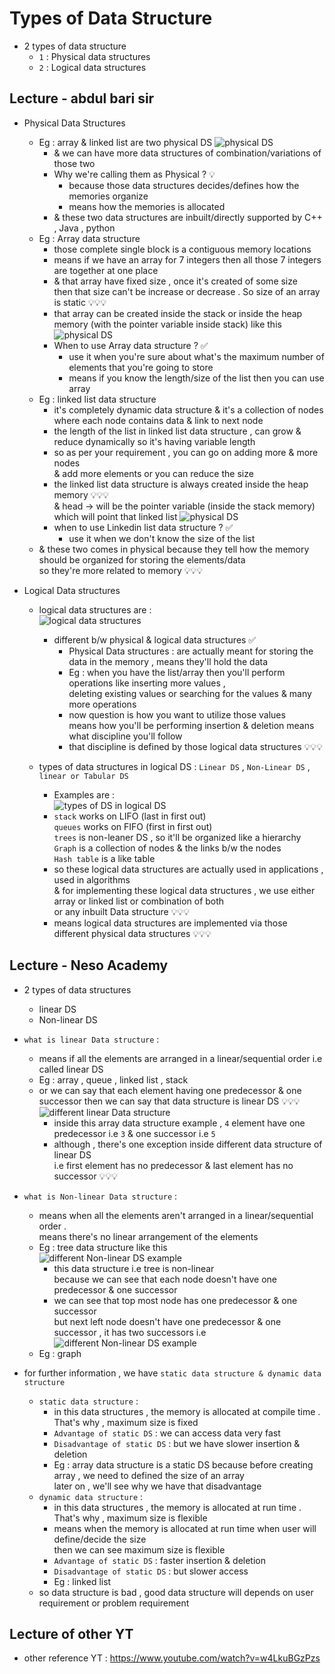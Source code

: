 # Types of Data Structure

- 2 types of data structure 
    - `1` : Physical data structures
    - `2` : Logical data structures

## Lecture - abdul bari sir

- Physical Data Structures
    - Eg : array & linked list are two physical DS
        ![physical DS](../notes-pics/04-lecture/abdul-bari/lecture-4-1.png)
        - & we can have more data structures of combination/variations of those two
        - Why we're calling them as Physical ? 💡
            - because those data structures decides/defines how the memories organize
            - means how the memories is allocated
        - & these two data structures are inbuilt/directly supported by C++ , Java , python 
    - Eg : Array data structure 
        - those complete single block is a contiguous memory locations
        - means if we have an array for 7 integers then all those 7 integers are together at one place
        - & that array have fixed size , once it's created of some size <br>
            then that size can't be increase or decrease . So size of an array is static 💡💡💡
        - that array can be created inside the stack or inside the heap memory (with the pointer variable inside stack) like this <br> 
            ![physical DS](../notes-pics/04-lecture/abdul-bari/lecture-4-2.png)
        - When to use Array data structure ? ✅
            - use it when you're sure about what's the maximum number of elements that you're going to store
            - means if you know the length/size of the list then you can use array 
    - Eg : linked list data structure 
        - it's completely dynamic data structure & it's a collection of nodes <br>
            where each node contains data & link to next node
        - the length of the list in linked list data structure , can grow & reduce dynamically so it's having variable length
        - so as per your requirement , you can go on adding more & more nodes <br>
            & add more elements or you can reduce the size
        - the linked list data structure is always created inside the heap memory 💡💡💡 <br>
            & head -> will be the pointer variable (inside the stack memory) which will point that linked list
            ![physical DS](../notes-pics/04-lecture/abdul-bari/lecture-4-3.png)
        - when to use Linkedin list data structure ? ✅
            - use it when we don't know the size of the list 
    - & these two comes in physical because they tell how the memory should be organized for storing the elements/data  <br>
        so they're more related to memory 💡💡💡

- Logical Data structures 
    - logical data structures are : <br>
        ![logical data structures](../notes-pics/04-lecture/abdul-bari/lecture-4-4.png)
        - different b/w physical & logical data structures ✅
            - Physical Data structures : are actually meant for storing the data in the memory , means they'll hold the data 
            - Eg : when you have the list/array then you'll perform operations like inserting more values , <br>
                deleting existing values or searching for the values & many more operations
            - now question is how you want to utilize those values <br>
                means how you'll be performing insertion & deletion means what discipline you'll follow
            - that discipline is defined by those logical data structures 💡💡💡
        
    - types of data structures in logical DS : `Linear DS` , `Non-Linear DS` , `linear or Tabular DS`
        - Examples are : <br>
            ![types of DS in logical DS](../notes-pics/04-lecture/abdul-bari/lecture-4-5.png)
        - `stack` works on LIFO (last in first out) <br>
            `queues` works on FIFO (first in first out) <br>
            `trees` is non-leaner DS , so it'll be organized like a hierarchy <br>
            `Graph` is a collection of nodes & the links b/w the nodes <br>
            `Hash table` is a like table 
        - so these logical data structures are actually used in applications , used in algorithms <br>
            & for implementing these logical data structures , we use either array or linked list or combination of both <br>
            or any inbuilt Data structure 💡💡💡
        - means logical data structures are implemented via those different physical data structures 💡💡💡

## Lecture - Neso Academy

- 2 types of data structures 
    - linear DS
    - Non-linear DS

- `what is linear Data structure` : 
    - means if all the elements are arranged in a linear/sequential order i.e called linear DS
    - Eg : array , queue , linked list , stack
    - or we can say that each element having one predecessor & one successor then we can say that data structure is linear DS 💡💡💡
        ![different linear Data structure](../notes-pics/04-lecture/neso-academy/lecture-4-1.png)
        - inside this array data structure example , `4` element have one predecessor i.e `3` & one successor i.e `5` 
        - although , there's one exception inside different data structure of linear DS <br>
            i.e first element has no predecessor & last element has no successor 💡💡💡

- `what is Non-linear Data structure` : 
    - means when all the elements aren't arranged in a linear/sequential order . <br>
        means there's no linear arrangement of the elements 
    - Eg : tree data structure like this <br>
        ![different Non-linear DS example](../notes-pics/04-lecture/neso-academy/lecture-4-2.png)
        - this data structure i.e tree is non-linear <br>
            because we can see that each node doesn't have one predecessor & one successor 
        - we can see that top most node has one predecessor & one successor <br> 
            but next left node doesn't have one predecessor & one successor , it has two successors i.e 
            ![different Non-linear DS example](../notes-pics/04-lecture/neso-academy/lecture-4-3.png)
    - Eg : graph

- for further information , we have `static data structure & dynamic data structure`
    - `static data structure` : 
        - in this data structures , the memory is allocated at compile time . That's why , maximum size is fixed
        - `Advantage of static DS` : we can access data very fast
        - `Disadvantage of static DS` : but we have slower insertion & deletion
        - Eg : array data structure is a static DS because before creating array , we need to defined the size of an array <br>
            later on , we'll see why we have that disadvantage
    - `dynamic data structure` : 
        - in this data structures , the memory is allocated at run time . That's why , maximum size is flexible
        - means when the memory is allocated at run time when user will define/decide the size <br>
            then we can see maximum size is flexible
        - `Advantage of static DS` : faster insertion & deletion
        - `Disadvantage of static DS` : but slower access
        - Eg : linked list
    - so data structure is bad , good data structure will depends on user requirement or problem requirement

## Lecture of other YT

- other reference YT : https://www.youtube.com/watch?v=w4LkuBGzPzs
